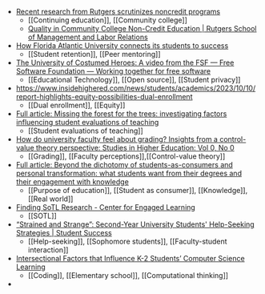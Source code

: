 - [Recent research from Rutgers scrutinizes noncredit programs](https://www.insidehighered.com/news/institutions/community-colleges/2023/10/17/recent-research-rutgers-scrutinizes-noncredit?mc_cid=fa7eab00b3)
	- [[Continuing education]], [[Community college]]
	- [Quality in Community College Non-Credit Education | Rutgers School of Management and Labor Relations](https://smlr.rutgers.edu/faculty-research-engagement/education-employment-research-center-eerc/eerc-projects/quality)
- [How Florida Atlantic University connects its students to success](https://narratives.insidehighered.com/florida-atlantic-university-connects-students/index.html?mc_cid=fa7eab00b3)
	- [[Student retention]], [[Peer mentoring]]
- [The University of Costumed Heroes: A video from the FSF — Free Software Foundation — Working together for free software](https://www.fsf.org/blogs/community/the-university-of-costumed-heroes-a-video-from-the-fsf)
	- [[Educational Technology]], [[Open source]], [[Student privacy]]
- https://www.insidehighered.com/news/students/academics/2023/10/10/report-highlights-equity-possibilities-dual-enrollment
	- [[Dual enrollment]], [[Equity]]
- [Full article: Missing the forest for the trees: investigating factors influencing student evaluations of teaching](https://www.tandfonline.com/doi/full/10.1080/02602938.2023.2266862)
	- [[Student evaluations of teaching]]
- [How do university faculty feel about grading? Insights from a control-value theory perspective: Studies in Higher Education: Vol 0, No 0](https://www.tandfonline.com/doi/abs/10.1080/03075079.2023.2269190)
	- [[Grading]], [[Faculty perceptions]],[[Control-value theory]]
- [Full article: Beyond the dichotomy of students-as-consumers and personal transformation: what students want from their degrees and their engagement with knowledge](https://tandfonline.com/doi/full/10.1080/03075079.2023.2267589)
	- [[Purpose of education]], [[Student as consumer]], [[Knowledge]], [[Real world]]
- [Finding SoTL Research - Center for Engaged Learning](https://www.centerforengagedlearning.org/studying-engaged-learning/finding-sotl-research/)
	- [[SOTL]]
- [“Strained and Strange”:  Second-Year University Students' Help-Seeking Strategies | Student Success](https://studentsuccessjournal.org/article/view/3008)
	- [[Help-seeking]], [[Sophomore students]], [[Faculty-student interaction]]
- [Intersectional Factors that Influence K-2 Students’ Computer Science Learning](https://osf.io/preprints/edarxiv/rb27e/)
	- [[Coding]], [[Elementary school]], [[Computational thinking]]
-
